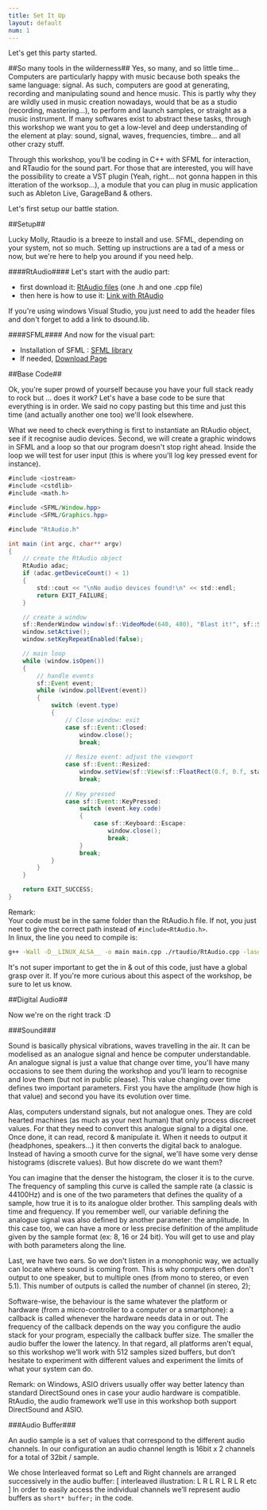 ```yaml
---
title: Set It Up
layout: default
num: 1
---
```


Let's get this party started.

##So many tools in the wilderness##
Yes, so many, and so little time... Computers are particularly happy with music because both speaks the same language: signal. As such, computers are good at generating, recording and manipulating sound and hence music. This is partly why they are wildly used in music creation nowadays, would that be as a studio (recording, mastering…), to perform and launch samples, or straight as a music instrument. If many softwares exist to abstract these tasks, through this workshop we want you to get a low-level and deep understanding of the element at play: sound, signal, waves, frequencies, timbre... and all other crazy stuff.

Through this workshop, you’ll be coding in C++ with SFML for interaction, and RTaudio for the sound part. For those that are interested, you will have the possibility to create a VST plugin (Yeah, right... not gonna happen in this itteration of the worksop...), a module that you can plug in music application such as Ableton Live, GarageBand & others.

Let's first setup our battle station.

##Setup##

Lucky Molly, Rtaudio is a breeze to install and use. SFML, depending on your system, not so much. Setting up instructions are a tad of a mess or now, but we're here to help you around if you need help.

####RtAudio####
Let's start with the audio part: 
* first download it: [RtAudio files](https://www.music.mcgill.ca/~gary/rtaudio/) (one .h and one .cpp file) 
* then here is how to use it: [Link with RtAudio](https://www.music.mcgill.ca/~gary/rtaudio/compiling.html)

If you're using windows Visual Studio, you just need to add the header files and don't forget to add a link to dsound.lib.

####SFML####
And now for the visual part: 
* Installation of SFML : [SFML library](http://www.sfml-dev.org/tutorials/2.1/#getting-started) 
* If needed, [Download Page](http://www.sfml-dev.org/download/sfml/2.1/)

##Base Code##

Ok, you're super prowd of yourself because you have your full stack ready to rock but ... does it work? Let's have a base code to be sure that everything is in order. We said no copy pasting but this time and just this time (and actually another one too) we'll look elsewhere.

What we need to check everything is first to instantiate an RtAudio object, see if it recognise audio devices. Second, we will create a graphic windows in SFML and a loop so that our program doesn't stop right ahead. Inside the loop we will test for user input (this is where you'll log key pressed event for instance).

```java
#include <iostream>
#include <cstdlib>
#include <math.h>

#include <SFML/Window.hpp>
#include <SFML/Graphics.hpp>

#include "RtAudio.h"

int main (int argc, char** argv)
{
    // create the RtAudio object
    RtAudio adac;
    if (adac.getDeviceCount() < 1)
    {
        std::cout << "\nNo audio devices found!\n" << std::endl;
        return EXIT_FAILURE;
    }

    // create a window
    sf::RenderWindow window(sf::VideoMode(640, 480), "Blast it!", sf::Style::Default);
    window.setActive();
    window.setKeyRepeatEnabled(false);

    // main loop
    while (window.isOpen())
    {
        // handle events
        sf::Event event;
        while (window.pollEvent(event))
        {
            switch (event.type)
            {
                // Close window: exit
                case sf::Event::Closed:
                    window.close();
                    break;
           
                // Resize event: adjust the viewport
                case sf::Event::Resized:
                    window.setView(sf::View(sf::FloatRect(0.f, 0.f, static_cast<float>(event.size.width), static_cast<float>(event.size.height))));
                    break;
                   
                // Key pressed
                case sf::Event::KeyPressed:
                    switch (event.key.code)
                    {
                        case sf::Keyboard::Escape:
                            window.close();
                            break;
                    }
                    break;
            }
        }
    }

    return EXIT_SUCCESS;
}
```

Remark:  
Your code must be in the same folder than the RtAudio.h file. If not, you just neet to give the correct path instead of `#include<RtAudio.h>`.  
In linux, the line you need to compile is:
```bash
g++ -Wall -D__LINUX_ALSA__ -o main main.cpp ./rtaudio/RtAudio.cpp -lasound -lpthread -lsfml-graphics -lsfml-window -lsfml-system
```

It's not super important to get the in & out of this code, just have a global grasp over it. If you're more curious about this aspect of the workshop, be sure to let us know.

##Digital Audio##

Now we're on the right track :D

###Sound###

Sound is basically physical vibrations, waves travelling in the air. It can be modelised as an analogue signal and hence be computer understandable. An analogue signal is just a value that change over time, you'll have many occasions to see them during the workshop and you'll learn to recognise and love them (but not in public please). This value changing over time defines two important parameters. First you have the amplitude (how high is that value) and second you have its evolution over time.

Alas, computers understand signals, but not analogue ones. They are cold hearted machines (as much as your next human) that only process discreet values. For that they need to convert this analogue signal to a digital one. Once done, it can read, record & manipulate it. When it needs to output it (headphones, speakers...) it then converts the digital back to analogue. Instead of having a smooth curve for the signal, we'll have some very dense histograms (discrete values). But how discrete do we want them?

You can imagine that the denser the histogram, the closer it is to the curve. The frequency of sampling this curve is called the sample rate (a classic is 44100Hz) and is one of the two parameters that defines the quality of a sample, how true it is to its analogue older brother. This sampling deals with time and frequency. If you remember well, our variable defining the analogue signal was also defined by another parameter: the amplitude. In this case too, we can have a more or less precise definition of the amplitude given by the sample format (ex: 8, 16 or 24 bit). You will get to use and play with both parameters along the line.

Last, we have two ears. So we don't listen in a monophonic way, we actually can locate where sound is coming from. This is why computers often don't output to one speaker, but to multiple ones (from mono to stereo, or even 5.1). This number of outputs is called the number of channel (in stereo, 2);

Software-wise, the behaviour is the same whatever the platform or hardware (from a micro-controller to a computer or a smartphone): a callback is called whenever the hardware needs data in or out. The frequency of the callback depends on the way you configure the audio stack for your program, especially the callback buffer size. The smaller the audio buffer the lower the latency. In that regard, all platforms aren’t equal, so this workshop we’ll work with 512 samples sized buffers, but don’t hesitate to experiment with different values and experiment the limits of what your system can do.

Remark: on Windows, ASIO drivers usually offer way better latency than standard DirectSound ones in case your audio hardware is compatible. RtAudio, the audio framework we’ll use in this workshop both support DirectSound and ASIO.

###Audio Buffer###

An audio sample is a set of values that correspond to the different audio channels.
In our configuration an audio channel length is 16bit x 2 channels for a total of 32bit / sample.

We chose Interleaved format so Left and Right channels are arranged successively in the audio buffer:
[ interleaved illustration: L R L R L R L R etc ]
In order to easily access the individual channels we’ll represent audio buffers as `short* buffer;` in the code.


